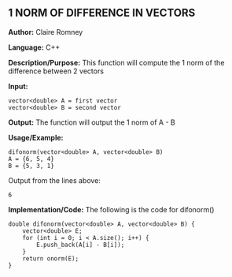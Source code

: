 ## 1 NORM OF DIFFERENCE IN VECTORS

**Author:** Claire Romney

**Language:** C++

**Description/Purpose:** This function will compute the 1 norm of the difference between 2 vectors

**Input:** 
        
	vector<double> A = first vector
	vector<double> B = second vector

**Output:** The function will output the 1 norm of A - B

**Usage/Example:**

	difonorm(vector<double> A, vector<double> B)
	A = {6, 5, 4}
	B = {5, 3, 1}
       
Output from the lines above:

	6
  
**Implementation/Code:** The following is the code for difonorm()

	double difonorm(vector<double> A, vector<double> B) {
		vector<double> E;
		for (int i = 0; i < A.size(); i++) {
			E.push_back(A[i] - B[i]);
		}
		return onorm(E);
	}
